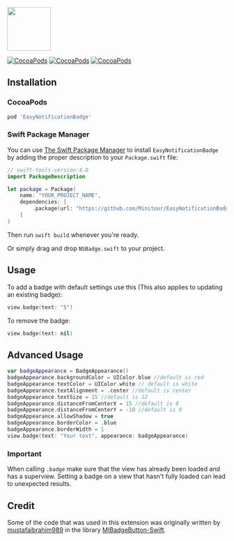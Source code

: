 
<img src="Screenshots/heading.gif"  height="100" />

[![CocoaPods](https://img.shields.io/cocoapods/v/EasyNotificationBadge.svg)]()
[![CocoaPods](https://img.shields.io/cocoapods/l/EasyNotificationBadge.svg)]()
[![CocoaPods](https://img.shields.io/cocoapods/p/EasyNotificationBadge.svg)]()

## Installation

### CocoaPods

```bash
pod 'EasyNotificationBadge'
```

### Swift Package Manager

You can use [The Swift Package Manager](https://swift.org/package-manager) to install `EasyNotificationBadge` by adding the proper description to your `Package.swift` file:

```swift
// swift-tools-version:4.0
import PackageDescription

let package = Package(
    name: "YOUR_PROJECT_NAME",
    dependencies: [
        .package(url: "https://github.com/Minitour/EasyNotificationBadge.git", from: "1.2.2"),
    ]
)
```
Then run `swift build` whenever you're ready.

Or simply drag and drop ```NSBadge.swift``` to your project.

## Usage

To add a badge with default settings use this (This also applies to updating an existing badge):
```swift
view.badge(text: "5")
```

To remove the badge:

```swift
view.badge(text: nil)
```

## Advanced Usage

```swift
var badgeAppearance = BadgeAppearance()
badgeAppearance.backgroundColor = UIColor.blue //default is red
badgeAppearance.textColor = UIColor.white // default is white
badgeAppearance.textAlignment = .center //default is center
badgeAppearance.textSize = 15 //default is 12
badgeAppearance.distanceFromCenterX = 15 //default is 0
badgeAppearance.distanceFromCenterY = -10 //default is 0
badgeAppearance.allowShadow = true
badgeAppearance.borderColor = .blue
badgeAppearance.borderWidth = 1
view.badge(text: "Your text", appearance: badgeAppearance)
```

### Important
When calling `.badge` make sure that the view has already been loaded and has a superview. Setting a badge on a view that hasn't fully loaded can lead to unexpected results.

## Credit
Some of the code that was used in this extension was originally written by [mustafaibrahim989](https://github.com/mustafaibrahim989) in the library [MIBadgeButton-Swift](https://github.com/mustafaibrahim989/MIBadgeButton-Swift).
